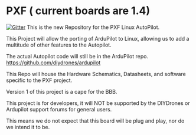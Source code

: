PXF ( current boards are 1.4)
===

[![Gitter](https://badges.gitter.im/Join%20Chat.svg)](https://gitter.im/diydrones/PXF?utm_source=badge&utm_medium=badge&utm_campaign=pr-badge&utm_content=badge)
This is the new Repository for the PXF Linux AutoPilot. 

This Project will allow the porting of ArduPilot to Linux, allowing us to add a multitude of other features to the Autopilot.

The actual Autopilot code will still be in the ArduPilot repo.<a href="https://github.com/diydrones/ardupilot" title="https://github.com/diydrones/ardupilot" target="https://github.com/diydrones/ardupilot"> https://github.com/diydrones/ardupilot</a>

This Repo will house the Hardware Schematics, Datasheets, and software specific to the PXF project.

Version 1 of this project is a cape for the BBB.

This project is for developers, it will NOT be supported by the DIYDrones or Ardupilot support forums for general users. 

This means we do not expect that this board will be plug and play, nor do we intend it to be.

